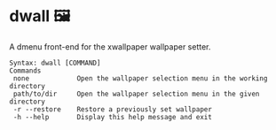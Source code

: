 # dwall :framed_picture:
A dmenu front-end for the xwallpaper wallpaper setter. 

```text
Syntax: dwall [COMMAND]
Commands
 none            Open the wallpaper selection menu in the working directory
 path/to/dir     Open the wallpaper selection menu in the given directory
 -r --restore    Restore a previously set wallpaper
 -h --help       Display this help message and exit
```
